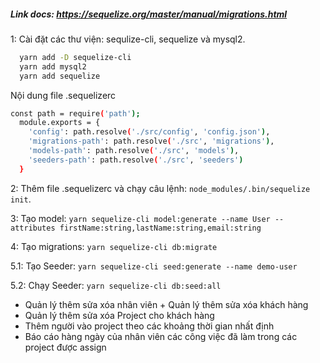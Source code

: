 ##### Link docs: https://sequelize.org/master/manual/migrations.html

1: Cài đặt các thư viện: sequlize-cli, sequelize và mysql2.

```bash
  yarn add -D sequelize-cli
  yarn add mysql2
  yarn add sequelize
```

  Nội dung file .sequelizerc

```bash
const path = require('path');
  module.exports = {
    'config': path.resolve('./src/config', 'config.json'),
    'migrations-path': path.resolve('./src', 'migrations'),
    'models-path': path.resolve('./src', 'models'),
    'seeders-path': path.resolve('./src', 'seeders')
  }
```

2: Thêm file .sequelizerc và chạy câu lệnh: `node_modules/.bin/sequelize init`.

3: Tạo model: `yarn sequelize-cli model:generate --name User --attributes firstName:string,lastName:string,email:string`

4: Tạo migrations: `yarn sequelize-cli db:migrate`

5.1: Tạo Seeder: `yarn sequelize-cli seed:generate --name demo-user`

5.2: Chạy Seeder: `yarn sequelize-cli db:seed:all`

+ Quản lý thêm sửa xóa nhân viên + Quản lý thêm sửa xóa khách hàng
+ Quản lý thêm sửa xóa Project cho khách hàng
+ Thêm người vào project theo các khoảng thời gian nhất định
+ Báo cáo hàng ngày của nhân viên các công việc đã làm trong các
project được assign
